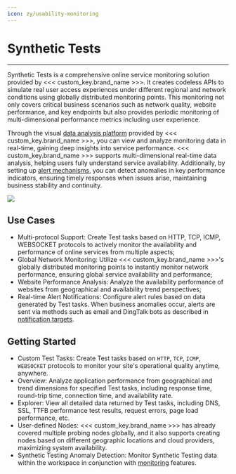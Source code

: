 ```yaml
---
icon: zy/usability-monitoring
---
```

# Synthetic Tests

---

Synthetic Tests is a comprehensive online service monitoring solution provided by <<< custom_key.brand_name >>>. It creates codeless APIs to simulate real user access experiences under different regional and network conditions using globally distributed monitoring points. This monitoring not only covers critical business scenarios such as network quality, website performance, and key endpoints but also provides periodic monitoring of multi-dimensional performance metrics including user experience.

Through the visual [data analysis platform](../scene/index.md) provided by <<< custom_key.brand_name >>>, you can view and analyze monitoring data in real-time, gaining deep insights into service performance. <<< custom_key.brand_name >>> supports multi-dimensional real-time data analysis, helping users fully understand service availability. Additionally, by setting up [alert mechanisms](../monitoring/alert-setting.md), you can detect anomalies in key performance indicators, ensuring timely responses when issues arise, maintaining business stability and continuity.

![](img/image_2.png)

## Use Cases

- Multi-protocol Support: Create Test tasks based on HTTP, TCP, ICMP, WEBSOCKET protocols to actively monitor the availability and performance of online services from multiple aspects;
- Global Network Monitoring: Utilize <<< custom_key.brand_name >>>'s globally distributed monitoring points to instantly monitor network performance, ensuring global service availability and performance;
- Website Performance Analysis: Analyze the availability performance of websites from geographical and availability trend perspectives;
- Real-time Alert Notifications: Configure alert rules based on data generated by Test tasks. When business anomalies occur, alerts are sent via methods such as email and DingTalk bots as described in [notification targets](../monitoring/notify-object.md).

## Getting Started

- Custom Test Tasks: Create Test tasks based on `HTTP`, `TCP`, `ICMP`, `WEBSOCKET` protocols to monitor your site's operational quality anytime, anywhere.
- Overview: Analyze application performance from geographical and trend dimensions for specified Test tasks, including response time, round-trip time, connection time, and availability rate.
- Explorer: View all detailed data returned by Test tasks, including DNS, SSL, TTFB performance test results, request errors, page load performance, etc.
- User-defined Nodes: <<< custom_key.brand_name >>> has already covered multiple probing nodes globally, and it also supports creating nodes based on different geographic locations and cloud providers, maximizing system availability.
- Synthetic Testing Anomaly Detection: Monitor Synthetic Testing data within the workspace in conjunction with [monitoring](../monitoring/index.md) features.